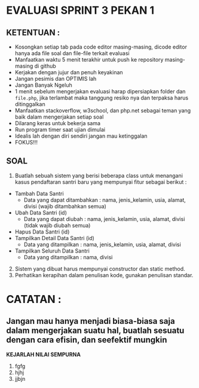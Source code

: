 # EVALUASI SPRINT 3 PEKAN 1

## KETENTUAN :
* Kosongkan setiap tab pada code editor masing-masing, dicode editor hanya ada file soal dan file-file terkait evaluasi
* Manfaatkan waktu 5 menit terakhir untuk push ke repository masing-masing di github
* Kerjakan dengan jujur dan penuh keyakinan
* Jangan pesimis dan OPTIMIS lah
* Jangan Banyak Ngeluh
* 1 menit sebelum mengerjakan evaluasi harap dipersiapkan folder dan `file.php`, jika terlambat maka tanggung resiko nya dan terpaksa harus ditinggalkan
* Manfaatkan stackoverflow, w3school, dan php.net sebagai teman yang baik dalam mengerjakan setiap soal
* Dilarang keras untuk bekerja sama
* Run program timer saat ujian dimulai
* Idealis lah dengan diri sendiri jangan mau ketinggalan
* FOKUS!!!


## SOAL

1. Buatlah sebuah sistem yang berisi beberapa class untuk menangani kasus pendaftaran santri baru yang mempunyai fitur sebagai berikut :

- Tambah Data Santri
  - Data yang dapat ditambahkan : nama, jenis_kelamin, usia, alamat, divisi (wajib ditambahkan semua)
- Ubah Data Santri (id)
  - Data yang dapat diubah : nama, jenis_kelamin, usia, alamat, divisi (tidak wajib diubah semua) 
- Hapus Data Santri (id)
- Tampilkan Detail Data Santri (id)
  - Data yang ditampilkan : nama, jenis_kelamin, usia, alamat, divisi 
- Tampilkan Seluruh Data Santri
  - Data yang ditampilkan : nama, divisi 

2. Sistem yang dibuat harus mempunyai constructor dan static method.
3. Perhatikan kerapihan dalam penulisan kode, gunakan penulisan standar.

# CATATAN :
## Jangan mau hanya menjadi biasa-biasa saja dalam mengerjakan suatu hal, buatlah sesuatu dengan cara efisin, dan seefektif mungkin

**KEJARLAH NILAI SEMPURNA**

1. fgfg
2. hjhj
3. jjbjn